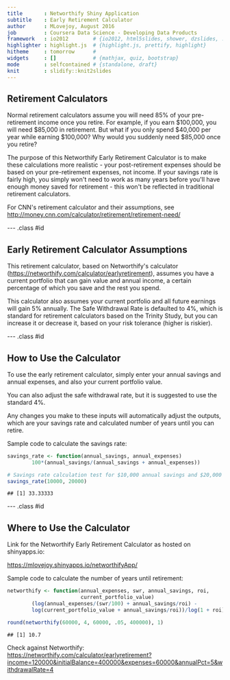 ```yaml
---
title       : Networthify Shiny Application
subtitle    : Early Retirement Calculator
author      : MLovejoy, August 2016
job         : Coursera Data Science - Developing Data Products
framework   : io2012        # {io2012, html5slides, shower, dzslides, ...}
highlighter : highlight.js  # {highlight.js, prettify, highlight}
hitheme     : tomorrow      # 
widgets     : []            # {mathjax, quiz, bootstrap}
mode        : selfcontained # {standalone, draft}
knit        : slidify::knit2slides
---
```


## Retirement Calculators

Normal retirement calculators assume you will need 85% of your pre-retirement income once you retire. For example, if you earn $100,000, you will need $85,000 in retirement. But what if you only spend $40,000 per year while earning $100,000? Why would you suddenly need $85,000 once you retire?

The purpose of this Networthify Early Retirement Calculator is to make these calculations more realistic - your post-retirement expenses should be based on your pre-retirement expenses, not income. If your savings rate is fairly high, you simply won't need to work as many years before you'll have enough money saved for retirement - this won't be reflected in traditional retirement calculators.

For CNN's retirement calculator and their assumptions, see http://money.cnn.com/calculator/retirement/retirement-need/

--- .class #id 

## Early Retirement Calculator Assumptions

This retirement calculator, based on Networthify's calculator (https://networthify.com/calculator/earlyretirement), assumes you have a current portfolio that can gain value and annual income, a certain percentage of which you save and the rest you spend.

This calculator also assumes your current portfolio and all future earnings will gain 5% annually. The Safe Withdrawal Rate is defaulted to 4%, which is standard for retirement calculators based on the Trinity Study, but you can increase it or decrease it, based on your risk tolerance (higher is riskier).

--- .class #id 

## How to Use the Calculator

To use the early retirement calculator, simply enter your annual savings and annual expenses, and also your current portfolio value.

You can also adjust the safe withdrawal rate, but it is suggested to use the standard 4%.

Any changes you make to these inputs will automatically adjust the outputs, which are your savings rate and calculated number of years until you can retire.

Sample code to calculate the savings rate:


```r
savings_rate <- function(annual_savings, annual_expenses) 
        100*(annual_savings/(annual_savings + annual_expenses))

# Savings rate calculation test for $10,000 annual savings and $20,000 annual expenses
savings_rate(10000, 20000)
```

```
## [1] 33.33333
```

--- .class #id 

## Where to Use the Calculator

Link for the Networthify Early Retirement Calculator as hosted on shinyapps.io:

https://mlovejoy.shinyapps.io/networthifyApp/

Sample code to calculate the number of years until retirement:


```r
networthify <- function(annual_expenses, swr, annual_savings, roi, 
                        current_portfolio_value) 
        (log(annual_expenses/(swr/100) + annual_savings/roi) - 
        log(current_portfolio_value + annual_savings/roi))/log(1 + roi)

round(networthify(60000, 4, 60000, .05, 400000), 1)
```

```
## [1] 10.7
```
Check against Networthify: https://networthify.com/calculator/earlyretirement?income=120000&initialBalance=400000&expenses=60000&annualPct=5&withdrawalRate=4
